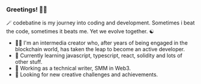 ### Greetings! 👋🏻

🪄 codebatine is my journey into coding and development. Sometimes i beat the code, sometimes it beats me. Yet we evolve together. ☯️

- 🧑🏻 I'm an intermedia creator who, after years of being engaged in the blockchain world, has taken the leap to become an active developer.
- 🌱 Currently learning javascript, typescript, react, solidity and lots of other stuff.
- :mega: Working as a technical writer, SMM in Web3.
- 🔮 Looking for new creative challenges and achievements.
